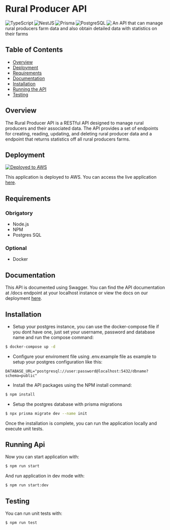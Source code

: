 # Rural Producer API

<p>
<img  align="left" src="https://img.shields.io/badge/TypeScript-3178C6?style=for-the-badge&logo=typescript&logoColor=white" alt="TypeScript" /><img  align ="left" src="https://img.shields.io/badge/NestJS-E0234E?style=for-the-badge&logo=nestjs&logoColor=white" alt="NestJS" /><img align="left" src="https://img.shields.io/badge/Prisma-2D3748?style=for-the-badge&logo=prisma&logoColor=white" alt="Prisma" /><img align ="left" src="https://img.shields.io/badge/PostgreSQL-4169E1?style=for-the-badge&logo=postgresql&logoColor=white" alt="PostgreSQL" /><img align="left" src="https://img.shields.io/badge/AWS-%23FF9900.svg?style=for-the-badge&logo=amazon-aws&logoColor=white"/>
</p>
<p></p>
An API that can manage rural producers farm data and also obtain detailed data with statistics on their farms

## Table of Contents

- [Overview](#overview)
- [Deployment](#deployment)
- [Requirements](#requirements)
- [Documentation](#documentation)
- [Installation](#authentication)
- [Running the API](#running-the-api)
- [Testing](#testing)

## Overview

The Rural Producer API is a RESTful API designed to manage rural producers and their associated data. The API provides a set of endpoints for creating, reading, updating, and deleting rural producer data and a endpoint that returns statistics off all rural producers farms.

## Deployment

[![Deployed to AWS](https://img.shields.io/badge/Deployed%20to-AWS-430098.svg)](http://ec2-98-81-115-106.compute-1.amazonaws.com/docs)

This application is deployed to AWS. You can access the live application [here](http://ec2-98-81-115-106.compute-1.amazonaws.com/docs).

## Requirements

### Obrigatory

- Node.js
- NPM
- Postgres SQL

### Optional

- Docker

## Documentation

This API is documented using Swagger. You can find the API documentation at /docs endpoint at your localhost instance or view the docs on our deployment [here](http://ec2-98-81-115-106.compute-1.amazonaws.com/docs).

## Installation

- Setup your postgres instance, you can use the docker-compose file if you dont have one, just set your username, password and database name and run the compose command:

```bash
$ docker-compose up -d
```

- Configure your enviroment file using .env.example file as example to setup your postgres configuration like this:

```env
DATABASE_URL="postgresql://user:password@localhost:5432/dbname?schema=public"
```

- Install the API packages using the NPM install command:

```bash
$ npm install
```

- Setup the postgres database with prisma migrations

```bash
$ npx prisma migrate dev --name init
```

Once the installation is complete, you can run the application locally and execute unit tests.

## Running Api

Now you can start application with:

```bash
$ npm run start
```

And run application in dev mode with:

```bash
$ npm run start:dev
```

## Testing

You can run unit tests with:

```bash
$ npm run test
```
